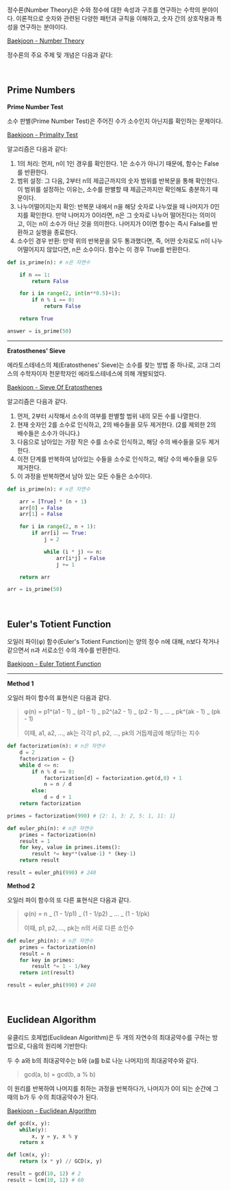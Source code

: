 <br />

정수론(Number Theory)은 수와 정수에 대한 속성과 구조를 연구하는 수학의 분야이다. 이론적으로 숫자와 관련된 다양한 패턴과 규칙을 이해하고, 숫자 간의 상호작용과 특성을 연구하는 분야이다.

[Baekjoon - Number Theory](https://www.acmicpc.net/problemset?sort=ac_desc&algo=95)

정수론의 주요 주제 및 개념은 다음과 같다:

<br />

## Prime Numbers

**Prime Number Test**

소수 판별(Prime Number Test)은 주어진 수가 소수인지 아닌지를 확인하는 문제이다.

[Baekjoon - Primality Test](https://www.acmicpc.net/problemset?sort=ac_desc&algo=9)

<p></p>

알고리즘은 다음과 같다:

1. 1의 처리: 먼저, n이 1인 경우를 확인한다. 1은 소수가 아니기 때문에, 함수는 False를 반환한다.
2. 범위 설정: 그 다음, 2부터 n의 제곱근까지의 숫자 범위를 반복문을 통해 확인한다. 이 범위를 설정하는 이유는, 소수를 판별할 때 제곱근까지만 확인해도 충분하기 때문이다.
3. 나누어떨어지는지 확인: 반복문 내에서 n을 해당 숫자로 나누었을 때 나머지가 0인지를 확인한다. 만약 나머지가 0이라면, n은 그 숫자로 나누어 떨어진다는 의미이고, 이는 n이 소수가 아닌 것을 의미한다. 나머지가 0이면 함수는 즉시 False를 반환하고 실행을 종료한다.
4. 소수인 경우 반환: 만약 위의 반복문을 모두 통과했다면, 즉, 어떤 숫자로도 n이 나누어떨어지지 않았다면, n은 소수이다. 함수는 이 경우 True를 반환한다.

```python
def is_prime(n): # n은 자연수

    if n == 1:
        return False

    for i in range(2, int(n**0.5)+1):
        if n % i == 0:
            return False

    return True

answer = is_prime(50)
```

---

**Eratosthenes' Sieve**

에라토스테네스의 체(Eratosthenes' Sieve)는 소수를 찾는 방법 중 하나로, 고대 그리스의 수학자이자 천문학자인 에라토스테네스에 의해 개발되었다.

[Baekjoon - Sieve Of Eratosthenes](https://www.acmicpc.net/problemset?sort=ac_desc&algo=67)

<p></p>

알고리즘은 다음과 같다.

1. 먼저, 2부터 시작해서 소수의 여부를 판별할 범위 내의 모든 수를 나열한다.
2. 현재 숫자인 2를 소수로 인식하고, 2의 배수들을 모두 제거한다. (2를 제외한 2의 배수들은 소수가 아니다.)
3. 다음으로 남아있는 가장 작은 수를 소수로 인식하고, 해당 수의 배수들을 모두 제거한다.
4. 이전 단계를 반복하여 남아있는 수들을 소수로 인식하고, 해당 수의 배수들을 모두 제거한다.
5. 이 과정을 반복하면서 남아 있는 모든 수들은 소수이다.

```python
def is_prime(n): # n은 자연수

    arr = [True] * (n + 1)
    arr[0] = False
    arr[1] = False

    for i in range(2, n + 1):
        if arr[i] == True:
            j = 2

            while (i * j) <= n:
                arr[i*j] = False
                j += 1

    return arr

arr = is_prime(50)
```

<br />

## Euler's Totient Function

오일러 파이(φ) 함수(Euler's Totient Function)는 양의 정수 n에 대해, n보다 작거나 같으면서 n과 서로소인 수의 개수를 반환한다.

[Baekjoon - Euler Totient Function](https://www.acmicpc.net/problemset?sort=ac_desc&algo=151)

---

**Method 1**

오일러 파이 함수의 표현식은 다음과 같다.

> φ(n) = p1^(a1 - 1) _ (p1 - 1) _ p2^(a2 - 1) _ (p2 - 1) _ ... _ pk^(ak - 1) _ (pk - 1)
>
> 이때, a1, a2, ..., ak는 각각 p1, p2, ..., pk의 거듭제곱에 해당하는 지수

```python
def factorization(n): # n은 자연수
    d = 2
    factorization = {}
    while d <= n:
        if n % d == 0:
            factorization[d] = factorization.get(d,0) + 1
            n = n / d
        else:
            d = d + 1
    return factorization

primes = factorization(990) # {2: 1, 3: 2, 5: 1, 11: 1}

def euler_phi(n): # n은 자연수
    primes = factorization(n)
    result = 1
    for key, value in primes.items():
        result *= key**(value-1) * (key-1)
    return result

result = euler_phi(990) # 240
```

<p></p>

**Method 2**

오일러 파이 함수의 또 다른 표현식은 다음과 같다.

> φ(n) = n _ (1 - 1/p1) _ (1 - 1/p2) _ ... _ (1 - 1/pk)
>
> 이때, p1, p2, ..., pk는 n의 서로 다른 소인수

```python
def euler_phi(n): # n은 자연수
    primes = factorization(n)
    result = n
    for key in primes:
        result *= 1 - 1/key
    return int(result)

result = euler_phi(990) # 240
```

<br />

## Euclidean Algorithm

유클리드 호제법(Euclidean Algorithm)은 두 개의 자연수의 최대공약수를 구하는 방법으로, 다음의 원리에 기반한다:

<p></p>

두 수 a와 b의 최대공약수는 b와 (a를 b로 나눈 나머지)의 최대공약수와 같다.

> gcd(a, b) = gcd(b, a % b)

<p></p>

이 원리를 반복하여 나머지를 취하는 과정을 반복하다가, 나머지가 0이 되는 순간에 그때의 b가 두 수의 최대공약수가 된다.

[Baekjoon - Euclidean Algorithm](https://www.acmicpc.net/problemset?sort=ac_desc&algo=26)

```python
def gcd(x, y):
    while(y):
        x, y = y, x % y
    return x

def lcm(x, y):
    return (x * y) // GCD(x, y)

result = gcd(10, 12) # 2
result = lcm(10, 12) # 60
```

<br />
